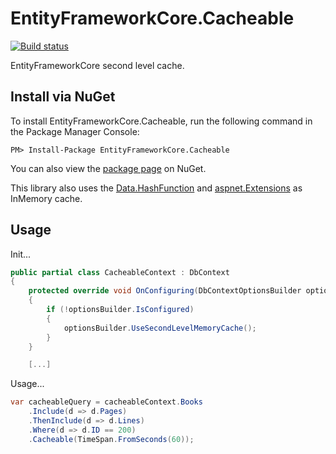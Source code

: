 # EntityFrameworkCore.Cacheable

[![Build status](https://ci.appveyor.com/api/projects/status/8h2kg4gjcv85w6wg?svg=true)](https://ci.appveyor.com/project/SteffenMangold/entityframeworkcore-cacheable)

EntityFrameworkCore second level cache.

Install via NuGet
-----------------
To install EntityFrameworkCore.Cacheable, run the following command in the Package Manager Console:

```
PM> Install-Package EntityFrameworkCore.Cacheable
```

You can also view the [package page](http://www.nuget.org/packages/EntityFrameworkCore.Cacheable/) on NuGet.

This library also uses the [Data.HashFunction](https://github.com/brandondahler/Data.HashFunction/) and [aspnet.Extensions](https://github.com/aspnet/Extensions) as InMemory cache.


Usage
-----
Init...

```csharp
public partial class CacheableContext : DbContext
{
	protected override void OnConfiguring(DbContextOptionsBuilder optionsBuilder)
	{
		if (!optionsBuilder.IsConfigured)
		{
			optionsBuilder.UseSecondLevelMemoryCache();
		}
	}

    [...]
```

Usage...
```csharp
var cacheableQuery = cacheableContext.Books
	.Include(d => d.Pages)
	.ThenInclude(d => d.Lines)
	.Where(d => d.ID == 200)
	.Cacheable(TimeSpan.FromSeconds(60));
```
